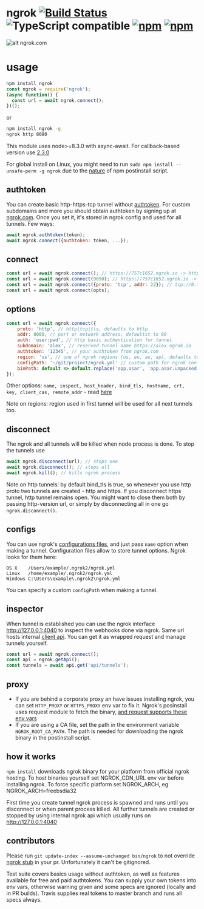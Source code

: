 ngrok [![Build Status](https://img.shields.io/travis/bubenshchykov/ngrok/master.svg)](https://travis-ci.org/bubenshchykov/ngrok) ![TypeScript compatible](https://img.shields.io/badge/typescript-compatible-brightgreen.svg) [![npm](https://img.shields.io/npm/v/ngrok.svg)](https://www.npmjs.com/package/ngrok) [![npm](https://img.shields.io/npm/dm/ngrok.svg)](https://www.npmjs.com/package/ngrok)
=====

![alt ngrok.com](https://ngrok.com/static/img/overview.png)

usage
===

```javascript
npm install ngrok
const ngrok = require('ngrok');
(async function() {
  const url = await ngrok.connect();
})();
```
or
```bash
npm install ngrok -g
ngrok http 8080
```

This module uses node>=8.3.0 with async-await. For callback-based version use [2.3.0](https://github.com/bubenshchykov/ngrok/blob/330674233e3ec77688bb692bf1eb007810c4e30d/README.md)

For global install on Linux, you might need to run ```sudo npm install --unsafe-perm -g ngrok``` due to the [nature](https://github.com/bubenshchykov/ngrok/issues/115#issuecomment-380927124) of npm postinstall script.

## authtoken
You can create basic http-https-tcp tunnel without [authtoken](https://ngrok.com/docs#authtoken). For custom subdomains and more you should  obtain authtoken by signing up at [ngrok.com](https://ngrok.com). Once you set it, it's stored in ngrok config and used for all tunnels. Few ways:

```javascript
await ngrok.authtoken(token);
await ngrok.connect({authtoken: token, ...});
```

## connect
```javascript
const url = await ngrok.connect(); // https://757c1652.ngrok.io -> http://localhost:80
const url = await ngrok.connect(9090); // https://757c1652.ngrok.io -> http://localhost:9090
const url = await ngrok.connect({proto: 'tcp', addr: 22}); // tcp://0.tcp.ngrok.io:48590
const url = await ngrok.connect(opts);
```

## options
```javascript
const url = await ngrok.connect({
	proto: 'http', // http|tcp|tls, defaults to http
	addr: 8080, // port or network address, defaultst to 80
	auth: 'user:pwd', // http basic authentication for tunnel
	subdomain: 'alex', // reserved tunnel name https://alex.ngrok.io
	authtoken: '12345', // your authtoken from ngrok.com
	region: 'us', // one of ngrok regions (us, eu, au, ap), defaults to us
	configPath: '~/git/project/ngrok.yml' // custom path for ngrok config file
	binPath: default => default.replace('app.asar', 'app.asar.unpacked'); // custom binary path, eg for prod in electron
});
```

Other options: `name, inspect, host_header, bind_tls, hostname, crt, key, client_cas, remote_addr` - read [here](https://ngrok.com/docs)

Note on regions: region used in first tunnel will be used for all next tunnels too.

## disconnect
The ngrok and all tunnels will be killed when node process is done. To stop the tunnels use
```javascript
await ngrok.disconnect(url); // stops one
await ngrok.disconnect(); // stops all
await ngrok.kill(); // kills ngrok process
```

Note on http tunnels: by default bind_tls is true, so whenever you use http proto two tunnels are created - http and https. If you disconnect https tunnel, http tunnel remains open. You might want to close them both by passing http-version url, or simply by disconnecting all in one go ```ngrok.disconnect()```.

## configs
You can use ngrok's [configurations files](https://ngrok.com/docs#config), and just pass `name` option when making a tunnel. Configuration files allow to store tunnel options. Ngrok looks for them here:
```
OS X	/Users/example/.ngrok2/ngrok.yml
Linux	/home/example/.ngrok2/ngrok.yml
Windows	C:\Users\example\.ngrok2\ngrok.yml
```
You can specify a custom `configPath` when making a tunnel.

## inspector
When tunnel is established you can use the ngrok interface http://127.0.0.1:4040 to inspect the webhooks done via ngrok.
Same url hosts internal [client api](https://ngrok.com/docs#client-api). You can get it as wrapped request and manage tunnels yourself.
```javascript
const url = await ngrok.connect();
const api = ngrok.getApi();
const tunnels = await api.get('api/tunnels');
```

## proxy
- If you are behind a corporate proxy an have issues installing ngrok, you can set ```HTTP_PROXY``` or ```HTTPS_PROXY``` env var to fix it. Ngrok's posinstall uses request module to fetch the binary, [and request supports these env vars](https://github.com/request/request#controlling-proxy-behaviour-using-environment-variables)
- If you are using a CA file, set the path in the environment variable `NGROK_ROOT_CA_PATH`. The path is needed for downloading the ngrok binary in the postinstall script.

## how it works
```npm install``` downloads ngrok binary for your platform from official ngrok hosting. To host binaries yourself set NGROK_CDN_URL env var before installing ngrok. To force specific platform set NGROK_ARCH, eg NGROK_ARCH=freebsdia32

First time you create tunnel ngrok process is spawned and runs until you disconnect or when parent process killed. All further tunnels are created or stopped by using internal ngrok api which usually runs on http://127.0.0.1:4040

## contributors
Please run ```git update-index --assume-unchanged bin/ngrok``` to not override [ngrok stub](https://github.com/bubenshchykov/ngrok/blob/master/bin/ngrok) in your pr. Unfortunately it can't be gitignored.

Test suite covers basics usage without authtoken, as well as features available for free and paid authtokens. You can supply your own tokens into env vars, otherwise warning given and some specs are ignored (locally and in PR builds). Travis supplies real tokens to master branch and runs all specs always.
